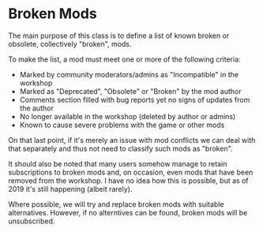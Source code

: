 # Broken Mods

The main purpose of this class is to define a list of known broken or obsolete, collectively "broken", mods.

To make the list, a mod must meet one or more of the following criteria:

* Marked by community moderators/admins as "Incompatible" in the workshop
* Marked as "Deprecated", "Obsolete" or "Broken" by the mod author
* Comments section filled with bug reports yet no signs of updates from the author
* No longer available in the workshop (deleted by author or admins)
* Known to cause severe problems with the game or other mods

On that last point, if it's merely an issue with mod conflicts we can deal with that separately and thus not need to classify such mods as "broken".

It should also be noted that many users somehow manage to retain subscriptions to broken mods and, on occasion, even mods that have been removed from the workshop. I have no idea how this is possible, but as of 2019 it's still happening (albeit rarely).

Where possible, we will try and replace broken mods with suitable alternatives. However, if no alterntives can be found, broken mods will be unsubscribed.
